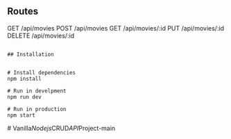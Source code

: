 





## Routes



GET      /api/movies
POST     /api/movies
GET      /api/movies/:id
PUT      /api/movies/:id
DELETE   /api/movies/:id














```

## Installation


# Install dependencies
npm install

# Run in develpment
npm run dev

# Run in production
npm start
```
#   V a n i l l a _ N o d e j s _ C R U D _ A P I _ P r o j e c t - m a i n 
 
 
